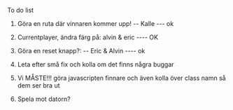 To do list

1. Göra en ruta där vinnaren kommer upp! -- Kalle --- ok

1. Currentplayer, ändra färg på: alvin & eric ---- OK

1. Göra en reset knapp?: -- Eric & Alvin ---- ok

1. Leta efter små fix och kolla om det finns några buggar

1. Vi MÅSTE!!! göra javascripten finnare och även kolla över class namn så dem ser bra ut

1. Spela mot datorn?
